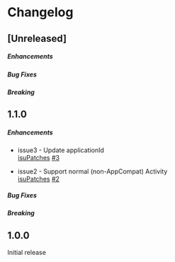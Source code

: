 # Changelog

## [Unreleased]

##### Enhancements

##### Bug Fixes

##### Breaking

## 1.1.0

##### Enhancements

*  issue3 - Update applicationId   
   [isuPatches]("https://github.com/isuPatches") [#3]("https://github.com/isuPatches/android-viewglu/issues/3")
    
    
*  issue2 - Support normal (non-AppCompat) Activity  
   [isuPatches]("https://github.com/isuPatches") [#2]("https://github.com/isuPatches/android-viewglu/issues/2")
    
##### Bug Fixes

##### Breaking

## 1.0.0

Initial release
